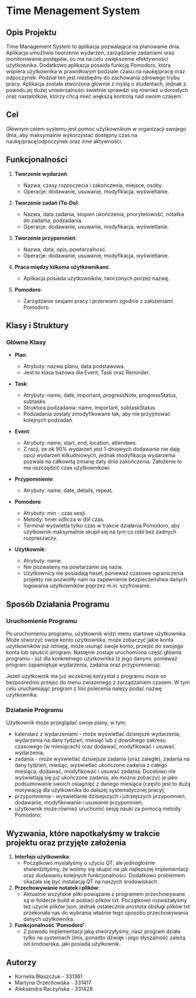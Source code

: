 # Time Menagement System

## Opis Projektu

Time Management System to aplikacja pozwalająca na planowanie dnia.
Aplikacja umożliwia tworzenie wydarzeń, zarządzanie zadaniami oraz monitorowanie postępów, co ma na celu zwiększenie efektywności użytkownika.
Dodatkowo aplikacja posaida funkcję Pomodoro, która wspiera użytkownika w prawidłowym podziale czasu na naukę/pracę oraz odpoczynek. Podział ten jest niezbędny do zachowania zdrowego trybu pracy.
Aplikacja została stworzona głównie z myślą o studentach, jednak z powodu jej dużej uniwersalności świetnie sprawdzi się również u dorosłych  oraz nastalotków, którzy chcą mieć większą kontrolą nad swoim czasem.

## Cel

Głównym celem systemu jest pomoc użytkownikom w organizacji swojego dnia, aby maksymalnie wykorzystać dostępny czas na naukę/pracę/odpoczynek oraz inne aktywności.

## Funkcjonalności

1. **Tworzenie wydarzeń**:
   - Nazwa, czasy rozpoczecia i zakończenia, miejsce, osoby.
   - Operacje: dodawanie, usuwanie, modyfikacja, wyświetlanie.

2. **Tworzenie zadań (To-Do)**:
   - Nazwa, data zadania, stopień ukończenia, priorytetowość, notatka do zadania, podzadania.
   - Operacje: dodawanie, usuwanie, modyfikacja, wyświetlanie.

3. **Tworzenie przypomnień**:
   - Nazwa, data, opis, powtarzalność.
   - Operacje: dodawanie, usuwanie, modyfikacja, wyświetlanie.

4. **Praca między kilkoma użytkownikami**.
   - Aplikacja posiada użytkowników, tworzonych porzez nazwę.

5. **Pomodoro**:
   - Zarządzanie sesjami pracy i przerwami zgodnie z założeniami Pomodoro.


## Klasy i Struktury

### Główne Klasy

- **Plan**:
  - Atrybuty: nazwa planu, data podstawowa.
  - Jest to klasa bazowa dla Event, Task oraz Reminder.

- **Task**:
  - Atrybuty: name, date, important, progressNote, progressStatus, subtasks.
  - Struktura podzadania: name, important, subtaskStatus.
  - Podzadania zostały zmodyfikowane tak, aby nie przyjmować kolejnych podzadań.

- **Event**:
  - Atrybuty: name, start, end, location, attendees.
  - Z racji, ze ok 90% wydarzeń jest 1-dniowych dodawanie nie daję opcji wydarzeń kilkudniowych, jednak modyfikacja
   wydarzenia pozwala na całkowitą zmianę daty dnia zakończenia. Założenie to ma oszczędzić czas użytkownikowi.

- **Przypomnienie**:
  - Atrybuty: name, date, details, repeat.

- **Pomodoro**:
  - Atrybuty: min - czas sesji.
  - Metody: timer odlicza w dół czas.
  - Terminal wyświetla tylko czas w trakcie działania Pomodoro, aby użytkownik maksymalnie skupił się na tym co robi bez żadnych rozpraszaczy.

- **Użytkownik**:
  - Atrybuty: name.
  - Nie pozwalamy na powtarzanie się nazw.
  - Użytkownicy nie posiadają haseł, ponieważ czasowe ograniczenia projekty nie pozwoliły nam na zapewnienie  bezpieczeństwa danych logowania użytkowników poprzez m.in. szyfrowanie.

## Sposób Działania Programu

### Uruchomienie Programu

Po uruchomieniu programu, użytkownik widzi menu startowe użytkownika. Może stworzyć swoje konto uzytkownika, może zobaczyć jakie konta uzytkowników już istnieją, może usunąć swoje konto, przejść do swojego konta lub opuścić program.
Nastęnie zostaje uruchomiona część główna
programu - już dla konkretnego użytkownika (z jego danymi, ponieważ program zapamiętuje wydarzenia, zadania oraz przypomnienia).

Jezeli uzytkownik ma juz wcześniej korzystał z programu moze on bezpośrednio przejsc do menu zwiazenego z zarządzaniem czasem. W tym celu uruchamiając program z linii polecenia nalezy podać nazwę uzytkownika.

### Działanie Programu

Użytkownik może przeglądać swoje plany, w tym:
- kalendarz z wydarzeniami - może wyświetlać dzisiejsze wydarzenia, wydarzenia na dany tydzień, miesiąć lub z dowolnego zakresu czasowego (w miesiącach) oraz dodawać, modyfikować i usuwać wydarzenia;
- zadania - może wyświetlać dzisiejsze zadania (oraz zaległe), zadania na dany tydzień, miesiąc, wyświetlać ukończone zadania z całego miesiąca, dodawać, modyfikować i usuwać zadania;
Docelowo nie wyświetlają się już ukończone zadania, ale można zobaczyć je jako podsumowanie swoich osiagnięć z danego miesiąca (często jest to dużą motywacją dla użytkownika do dalszej systematycznej pracy);
- przypomnienia - wyswietlanie dzisiejszych i jutrzejszych przypomnień, dodawanie, modyfikowanie i usuwanie przypomnień;
- użytkownik może również uruchomić sesję nauki za pomocą metody Pomodoro;

## Wyzwania, które napotkałyśmy w trakcie projektu oraz przyjęte założenia

1. **Interfejs użytkownika**:
   - Początkowo myslałyśmy o użyciu QT, ale jednogłośnie stwierdziłyśmy, że wolimy się skupić na jak najlepszej
   implementacji oraz dodawaniu kolejnych funkcjonalności. Dodatkowo problemem okazała się być instalacją QT
   na naszych środowiskach.
2. **Przechowywanie notatek i plików**:
   - Aktualnie wszytskie pliki powiązane z programem przechowywane są w folderze build w postaci plików txt.
   Początkowo rozważałyśmy też użycie plików json, jednak ostatecznie prostota obsługi plików txt przekonała nas do
   wybrania właśnie tego sposobu przechowywania danych użytkownika.
3. **Funkcjonalność 'Pomodoro'**:
   - Z powodu implementacji jaką stworzyłyśmy, nasz program działa tylko na systemach Unix, ponadto dźwięk i jego
   słyszalność zależą od środowiska, jaki posiada użytkownik.

## Autorzy

- Kornelia Błaszczuk - 331361
- Martyna Orzechowska - 331417
- Aleksandra Raczyńska - 331428